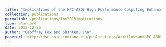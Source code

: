 ```yaml
---
title: "Implications of the HPC-ABDS High Performance Computing Enhanced Apache Big Data Stack for Workflows"
collection: publications
permalink: /publications/fox2015implications
type: standard
date: 2015-12-25
author: "Geoffrey Fox and Shantenu Jha"
paperurl: http://dsc.soic.indiana.edu/publications/WorkflowsandHPC-ABDS.pdf
---
```

